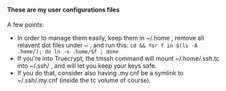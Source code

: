 #### These are my user configurations files

A few points:

* In order to manage them easily, keep them in ~/.home , remove all relavent dot files under ~ , and run this: `cd && for f in $(ls -A .home/); do ln -s .home/$f ; done`
* If you're into Truecrypt, the tmssh command will mount ~/.home/.ssh.tc into ~/.ssh/ , and will let you keep your keys safe.
* If you do that, consider also having .my.cnf be a symlink to ~/.ssh/.my.cnf (inside the tc volume of course).

